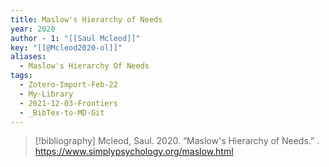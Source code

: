 ```yaml
---
title: Maslow's Hierarchy of Needs
year: 2020
author - 1: "[[Saul Mcleod]]"
key: "[[@Mcleod2020-ol]]"
aliases:
  - Maslow's Hierarchy Of Needs
tags:
  - Zotero-Import-Feb-22
  - My-Library
  - 2021-12-03-Frontiers
  - _BibTex-to-MD-Git
---
```


> [!bibliography]
> Mcleod, Saul. 2020. “Maslow's Hierarchy of Needs.” . https://www.simplypsychology.org/maslow.html